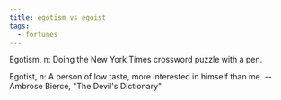 ```yaml
---
title: egotism vs egoist
tags:
  - fortunes
---
```


Egotism, n:
        Doing the New York Times crossword puzzle with a pen.

Egotist, n:
        A person of low taste, more interested in himself than me.
                -- Ambrose Bierce, "The Devil's Dictionary"

